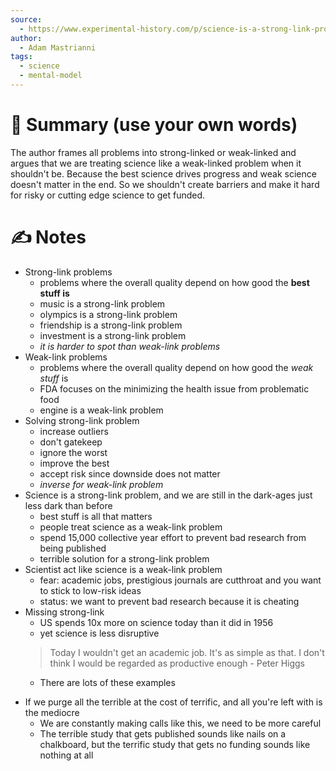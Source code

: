 ```yaml
---
source:
  - https://www.experimental-history.com/p/science-is-a-strong-link-problem
author:
  - Adam Mastrianni
tags:
  - science
  - mental-model
---
```

# 📰 Summary (use your own words)
The author frames all problems into strong-linked or weak-linked and argues that we are treating science like a weak-linked problem when it shouldn't be. Because the best science drives progress and weak science doesn't matter in the end. So we shouldn't create barriers and make it hard for risky or cutting edge science to get funded.

# ✍️ Notes
- Strong-link problems
	- problems where the overall quality depend on how good the **best stuff is**
	- music is a strong-link problem
	- olympics is a strong-link problem
	- friendship is a strong-link problem
	- investment is a strong-link problem
	- *it is harder to spot than weak-link problems*
- Weak-link problems
	- problems where the overall quality depend on how good the *weak stuff* is
	- FDA focuses on the minimizing the health issue from problematic food
	- engine is a weak-link problem
- Solving strong-link problem
	- increase outliers
	- don't gatekeep
	- ignore the worst
	- improve the best
	- accept risk since downside does not matter
	- *inverse for weak-link problem*
- Science is a strong-link problem, and we are still in the dark-ages just less dark than before
	- best stuff is all that matters
	- people treat science as a weak-link problem
	- spend 15,000 collective year effort to prevent bad research from being published
	- terrible solution for a strong-link problem
- Scientist act like science is a weak-link problem
	- fear: academic jobs, prestigious journals are cutthroat and you want to stick to low-risk ideas
	- status: we want to prevent bad research because it is cheating
- Missing strong-link
	- US spends 10x more on science today than it did in 1956
	- yet science is less disruptive
	> Today I wouldn't get an academic job. It's as simple as that. I don't think I would be regarded as productive enough - Peter Higgs
	* There are lots of these examples
* If we purge all the terrible at the cost of terrific, and all you're left with is the mediocre
	* We are constantly making calls like this, we need to be more careful
	* The terrible study that gets published sounds like nails on a chalkboard, but the terrific study that gets no funding sounds like nothing at all

